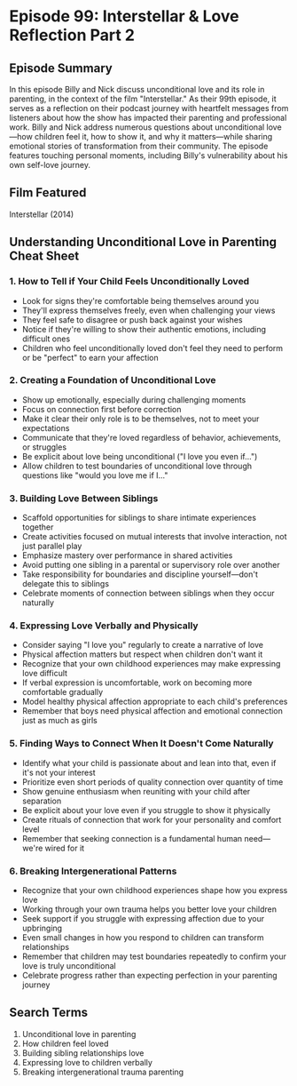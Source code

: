# Episode 99: Interstellar & Love Reflection Part 2

## Episode Summary
In this episode Billy and Nick discuss unconditional love and its role in parenting, in the context of the film "Interstellar." As their 99th episode, it serves as a reflection on their podcast journey with heartfelt messages from listeners about how the show has impacted their parenting and professional work. Billy and Nick address numerous questions about unconditional love—how children feel it, how to show it, and why it matters—while sharing emotional stories of transformation from their community. The episode features touching personal moments, including Billy's vulnerability about his own self-love journey.

## Film Featured
Interstellar (2014)

## Understanding Unconditional Love in Parenting Cheat Sheet

### 1. How to Tell if Your Child Feels Unconditionally Loved
- Look for signs they're comfortable being themselves around you
- They'll express themselves freely, even when challenging your views
- They feel safe to disagree or push back against your wishes
- Notice if they're willing to show their authentic emotions, including difficult ones
- Children who feel unconditionally loved don't feel they need to perform or be "perfect" to earn your affection

### 2. Creating a Foundation of Unconditional Love
- Show up emotionally, especially during challenging moments
- Focus on connection first before correction
- Make it clear their only role is to be themselves, not to meet your expectations
- Communicate that they're loved regardless of behavior, achievements, or struggles
- Be explicit about love being unconditional ("I love you even if...")
- Allow children to test boundaries of unconditional love through questions like "would you love me if I..."

### 3. Building Love Between Siblings
- Scaffold opportunities for siblings to share intimate experiences together
- Create activities focused on mutual interests that involve interaction, not just parallel play
- Emphasize mastery over performance in shared activities
- Avoid putting one sibling in a parental or supervisory role over another
- Take responsibility for boundaries and discipline yourself—don't delegate this to siblings
- Celebrate moments of connection between siblings when they occur naturally

### 4. Expressing Love Verbally and Physically
- Consider saying "I love you" regularly to create a narrative of love
- Physical affection matters but respect when children don't want it
- Recognize that your own childhood experiences may make expressing love difficult
- If verbal expression is uncomfortable, work on becoming more comfortable gradually
- Model healthy physical affection appropriate to each child's preferences
- Remember that boys need physical affection and emotional connection just as much as girls

### 5. Finding Ways to Connect When It Doesn't Come Naturally
- Identify what your child is passionate about and lean into that, even if it's not your interest
- Prioritize even short periods of quality connection over quantity of time
- Show genuine enthusiasm when reuniting with your child after separation
- Be explicit about your love even if you struggle to show it physically
- Create rituals of connection that work for your personality and comfort level
- Remember that seeking connection is a fundamental human need—we're wired for it

### 6. Breaking Intergenerational Patterns
- Recognize that your own childhood experiences shape how you express love
- Working through your own trauma helps you better love your children
- Seek support if you struggle with expressing affection due to your upbringing
- Even small changes in how you respond to children can transform relationships
- Remember that children may test boundaries repeatedly to confirm your love is truly unconditional
- Celebrate progress rather than expecting perfection in your parenting journey

## Search Terms
1. Unconditional love in parenting
2. How children feel loved
3. Building sibling relationships love
4. Expressing love to children verbally
5. Breaking intergenerational trauma parenting